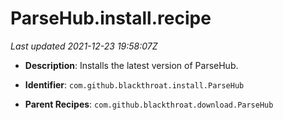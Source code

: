 # ParseHub.install.recipe

_Last updated 2021-12-23 19:58:07Z_

- **Description**: Installs the latest version of ParseHub.

- **Identifier**: `com.github.blackthroat.install.ParseHub`

- **Parent Recipes**: `com.github.blackthroat.download.ParseHub`